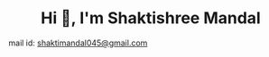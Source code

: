<h1 align="center">Hi 👋, I'm Shaktishree Mandal</h1>
<p>mail id: <a href="mailto:shaktimandal045@gmail.com">shaktimandal045@gmail.com</a>
</p>

